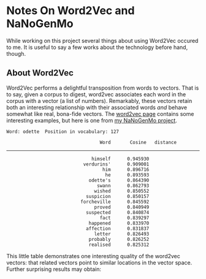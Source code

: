 Notes On Word2Vec and NaNoGenMo
===============================

While working on this project several things about using Word2Vec occured to me.  It is useful to say a few works about the technology before hand, though.

About Word2Vec
--------------

Word2Vec performs a delightful transposition from words to vectors.  That is to say, given a corpus to digest, word2vec associates each word in the corpus with a vector (a list of numbers).  Remarkably, these vectors retain both an interesting relationship with their associated words _and_ behave somewhat like real, bona-fide vectors.  The [word2vec page](https://code.google.com/p/word2vec/) contains some interesting examples, but here is one from [my NaNoGenMo project](https://github.com/VincentToups/SwannsWayThroughTheNightLand).

    Word: odette  Position in vocabulary: 127

									  Word       Cosine   distance
------------------------------------------------------------------
								   himself      0.945930
								verdurins'      0.909001
									   him      0.896716
										he      0.893593
								  odette's      0.864390
									 swann      0.862793
									wished      0.850552
								 suspicion      0.850157
							   forcheville      0.845592
									proved      0.840949
								 suspected      0.840874
									  fact      0.839297
								  happened      0.833970
								 affection      0.831837
									letter      0.826493
								  probably      0.826252
								  realised      0.825312

This little table demonstrates one interesting quality of the word2vec vectors: that related vectors point to similar locations in the vector space.  Further surprising results may obtain: 